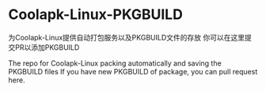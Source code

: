 # Coolapk-Linux-PKGBUILD

为Coolapk-Linux提供自动打包服务以及PKGBUILD文件的存放
你可以在这里提交PR以添加PKGBUILD

The repo for Coolapk-Linux packing automatically and saving the PKGBUILD files
If you have new PKGBUILD of package, you can pull request here.

